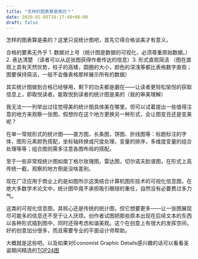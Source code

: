 ```yaml
---
title: "怎样的图表算是美的？"
date: 2020-01-05T16:17:40+08:00
draft: false
---
```

怎样的图表算是美的？这里只说统计图吧，首先它得合格谈美才有意义。

合格的要素无外乎 1. 数据对上号（统计图是数据的可视化，必须尊重原始数据。）2. 表达清楚 （读者可以从这张图获得作者传达的信息）3. 形式直观简洁 （图在直观上具有天然优势，柱子的高矮，圆圈的大小，颜色的深浅等都比表格数字直观；图要保持简洁，一般不会像表格那样展示所有的数据）

其实统计图做到合格已经够用，剩下的功夫都是磨在——让读者更轻松愉悦的获取信息上，即取悦读者。能取悦到读者的统计图是美的（我的审美理解）

我无法一一列举出过往觉得美的统计图具体美在哪里。但可以试着提出一些值得注意的地方来观察一张图，假想你在这个地方更换另一种形式，会让图变丑还是变美呢？

在单一常规形式的统计图——直方图，长条图，饼图、折线图等：标题标注的字体，图形元素颜色搭配，坐标轴转换或尺度处理，变量的排序，多维度变量的组合处理等等；组合图则需多注意各图布局的搭配。

至于一些非常规统计图如南丁格尔玫瑰图，雷达图，切尔诺夫脸谱图，在形式上高传统一截，观察的地方倒是没啥差别。

现在广泛应用于商业上的是如图所示这类结合计算机图形技术的可视化信息图，在绝大多数学术论文中，统计图毕竟不承担吸引眼球的重任，自然没有必要费过多力气。

这类的可视化信息图，其核心还是传统的统计图，但它想要更多——让一张图展现尽可能多的信息还不至于让人厌烦。创作者试图把那些原本出现在后续文本的东西以各种形式插到图中，同时还得考虑和谐美观。这个在创意上有很大的发挥空间，好的创意加分很多，而且需要专业的平面设计师帮助。

大概就是这些吧。以及如果对Economist Graphic Details感兴趣的话可以看看圣诞期间精选的[TOP24图](https://infographics.economist.com/2019/AChristmasGiftForYou/AYearInGraphicDetail.pdf)
